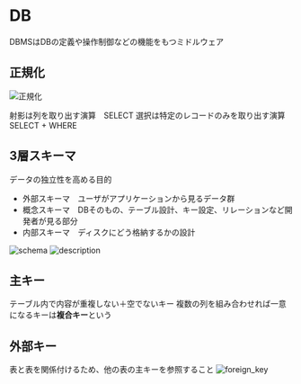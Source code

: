 # DB

DBMSはDBの定義や操作制御などの機能をもつミドルウェア

## 正規化

![正規化](http://kanauka.o-oku.jp/4_jyohosystem/visio/seikika.gif)

射影は列を取り出す演算　SELECT
選択は特定のレコードのみを取り出す演算　SELECT + WHERE

## 3層スキーマ

データの独立性を高める目的

- 外部スキーマ　ユーザがアプリケーションから見るデータ群
- 概念スキーマ　DBそのもの、テーブル設計、キー設定、リレーションなど開発者が見る部分
- 内部スキーマ　ディスクにどう格納するかの設計

![schema](https://image.itmedia.co.jp/ait/articles/1703/01/r20_04-01.PNG)
![description](https://image.slidesharecdn.com/09-131209212904-phpapp01/95/09-10-638.jpg?cb=1465285938)

## 主キー

テーブル内で内容が重複しない＋空でないキー
複数の列を組み合わせれば一意になるキーは**複合キー**という

## 外部キー

表と表を関係付けるため、他の表の主キーを参照すること
![foreign_key](https://xtech.nikkei.com/it/members/ITPro/ITBASIC/20000919/1/zu02.gif)
